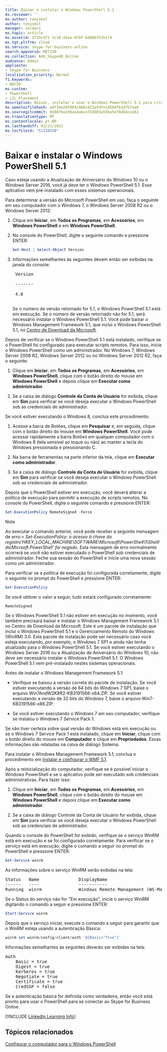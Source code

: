 ```yaml
---
title: Baixar e instalar o Windows PowerShell 5.1
ms.reviewer: ''
ms.author: tonysmit
author: tonysmit
manager: serdars
ms.topic: article
ms.assetid: d739cd71-3c18-42ea-879f-b408bf53b1f4
ms.tgt.pltfrm: cloud
ms.service: skype-for-business-online
search.appverid: MET150
ms.collection: Adm_Skype4B_Online
audience: Admin
appliesto:
- Skype for Business
localization_priority: Normal
f1.keywords:
- NOCSH
ms.custom:
- PowerShell
- LIL_Placement
description: Baixar, instalar e usar o Windows PowerShell 5.1 para criar uma sessão remota do PowerShell que se conecta ao Skype for Business online.
ms.openlocfilehash: ed719a2df084c968c622a54fe145647b2d7b7aa8
ms.sourcegitcommit: 01087be29daa3abce7d3b03a55ba5ef8db4ca161
ms.translationtype: MT
ms.contentlocale: pt-BR
ms.lasthandoff: 03/23/2021
ms.locfileid: "51120330"
---
```

# <a name="download-and-install-windows-powershell-51"></a>Baixar e instalar o Windows PowerShell 5.1

Caso esteja usando a Atualização de Aniversário do Windows 10 ou o Windows Server 2016, você já deve ter o Windows PowerShell 5.1. Esse aplicativo vem pré-instalado com esses sistemas operacionais.
  
Para determinar a versão do Microsoft PowerShell em uso, faça o seguinte em seu computador com o Windows 7, o Windows Server 2008 R2 ou o Windows Server 2012:
  
1. Clique em **Iniciar**, em **Todos os Programas**, em **Acessórios**, em **Windows PowerShell** e em **Windows PowerShell**.
    
2. No console do PowerShell, digite o seguinte comando e pressione ENTER:
    
   ```PowerShell
   Get-Host | Select-Object Version
   ```

3. Informações semelhantes às seguintes devem então ser exibidas na janela do console:
    
    <pre>
    Version <BR>
    ------- <BR>
    4.0
    </pre>

    Se o número de versão retornado for 5.1, o Windows PowerShell 5.1 está em execução. Se o número de versão retornado não for 5.1, será necessário instalar o Windows PowerShell 5.1. Você pode baixar o Windows Management Framework 5.1, que inclui o Windows PowerShell 5.1, no [Centro de Download da Microsoft](https://www.microsoft.com/download/details.aspx?id=54616).
  
Depois de verificar se o Windows PowerShell 5.1 está instalado, verifique se o PowerShell foi configurado para executar scripts remotos. Para isso, inicie o Windows PowerShell como um administrador. No Windows 7, Windows Server 2008 R2, Windows Server 2012 ou no Windows Server 2012 R2, faça o seguinte:
  
1. Clique em **Iniciar**, em **Todos os Programas**, em **Acessórios**, em **Windows PowerShell**, clique com o botão direito do mouse em **Windows PowerShell** e depois clique em **Executar como administrador**.
    
2. Se a caixa de diálogo **Controle da Conta de Usuário** for exibida, clique em **Sim** para verificar se você deseja executar o Windows PowerShell sob as credenciais de administrador.
    
Se você estiver executando o Windows 8, conclua este procedimento:
  
1. Acesse a barra de Botões, clique em **Pesquisar** e, em seguida, clique com o botão direito do mouse em **Windows PowerShell**. Você pode acessar rapidamente a barra Botões em qualquer computador com o Windows 8 (tela sensível ao toque ou não) ao manter a tecla do Windows pressionada e pressionando C.
    
2. Na barra de ferramentas na parte inferior da tela, clique em **Executar como administrador**.
    
3. Se a caixa de diálogo **Controle da Conta de Usuário** for exibida, clique em **Sim** para verificar se você deseja executar o Windows PowerShell sob as credenciais de administrador.
    
Depois que o PowerShell estiver em execução, você deverá alterar a política de execução para permitir a execução de scripts remotos. No console do PowerShell, digite o seguinte comando e pressione ENTER:
```PowerShell
Set-ExecutionPolicy RemoteSigned -Force
```
   
 
> [!NOTE]
> Ao executar o comando anterior, você pode receber a seguinte mensagem de erro:> *Set-ExecutionPolicy: o acesso à chave do registro'HKEY_LOCAL_MACHINE\\SOFTWARE\\Microsoft\\PowerShell\\1\\ShellIds\\Micrsoft.PowerShell' foi negado.* Esta mensagem de erro normalmente ocorrerá se você não estiver executado o PowerShell sob credenciais de administrador. Feche sua sessão do PowerShell e inicie uma nova sessão como um administrador.
 
Para verificar se a política de execução foi configurada corretamente, digite o seguinte no prompt do PowerShell e pressione ENTER:
  
```PowerShell
Get-ExecutionPolicy
```

Se você obtiver o valor a seguir, tudo estará configurado corretamente:
  
`RemoteSigned`

Se o Windows PowerShell 5.1 não estiver em execução no momento, você também precisará baixar e instalar o Windows Management Framework 5.1 no Centro de Download da Microsoft. Este é um pacote de instalação que inclui o Windows PowerShell 5.1 e o Gerenciamento Remoto do Windows (WinRM) 3.0. Este pacote de instalação pode ser necessário caso você esteja executando, por exemplo, o Windows 7 SP1 e ainda não tenha atualizado para o Windows PowerShell 5.1. Se você estiver executando o Windows Server 2016 ou a Atualização de Aniversário do Windows 10, não deve ser necessário instalar o Windows PowerShell 5.1. O Windows PowerShell 5.1 vem pré-instalado nestes sistemas operacionais.
  
Antes de instalar o Windows Management Framework 5.1:
  
- Verifique se baixou a versão correta do pacote de instalação. Se você estiver executando a versão de 64 bits do Windows 7 SP1, baixe o arquivo Win7AndW2K8R2-KB3191566-x64.ZIP. Se você estiver executando a versão de 32 bits do Windows 7, baixe o arquivo Win7-KB3191566-x86.ZIP.
    
- Se você estiver executando o Windows 7 em seu computador, verifique se instalou o Windows 7 Service Pack 1.

Se não tiver certeza sobre qual versão do Windows está em execução ou se o Windows 7 Service Pack 1 está instalado, clique em **Iniciar**, clique com o botão direito do mouse em **Computador** e clique em **Propriedades**. Essas informações são relatadas na caixa de diálogo Sistema.
  
Para instalar o Windows Management Framework 5.1, conclua o procedimento em [Instalar e configurar o WMF 5.1](/powershell/scripting/wmf/setup/install-configure).
  
Após a reinicialização do computador, verifique se é possível iniciar o Windows PowerShell e se o aplicativo pode ser executado sob credenciais administrativas. Para fazer isso:
  
1. Clique em **Iniciar**, em **Todos os Programas**, em **Acessórios**, em **Windows PowerShell**, clique com o botão direito do mouse em **Windows PowerShell** e depois clique em **Executar como administrador**.
    
2. Se a caixa de diálogo Controle da Conta de Usuário for exibida, clique em **Sim** para verificar se você deseja executar o Windows PowerShell sob as credenciais de administrador.
    
Quando o console do PowerShell for exibido, verifique se o serviço WinRM está em execução e se foi configurado corretamente. Para verificar se o serviço está em execução, digite o comando a seguir no prompt do PowerShell e pressione ENTER:
  
```PowerShell
Get-Service winrm
```

As informações sobre o serviço WinRM serão exibidas na tela:
  
<pre>
Status   Name               DisplayName
------   ----               -----------
Running  winrm              Windows Remote Management (WS-Manag...
</pre>

Se o Status do serviço não for "Em execução", inicie o serviço WinRM digitando o comando a seguir e pressione ENTER:
  
```PowerShell
Start-Service winrm
```

Depois que o serviço iniciar, execute o comando a seguir para garantir que o WinRM esteja usando a autenticação Básica:
  
```PowerShell
winrm set winrm/config/client/auth '@{Basic="True"}'
```

Informações semelhantes às seguintes deverão ser exibidas na tela:
  
<pre>
Auth
    Basic = true
    Digest = true
    Kerberos = true
    Negotiate = true
    Certificate = true
    CredSSP = false
</pre>

Se a autenticação básica for definida como verdadeira, então você está pronto para usar o PowerShell para se conectar ao Skype for Business Online.
  
[!INCLUDE [LinkedIn Learning Info](../../common/office/linkedin-learning-info.md)]
   
## <a name="related-topics"></a>Tópicos relacionados
[Configurar o computador para o Windows PowerShell](set-up-your-computer-for-windows-powershell.md) 

  
